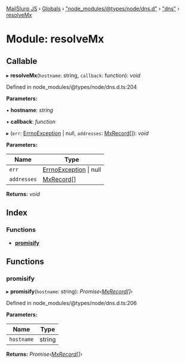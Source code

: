 [MailSlurp JS](../README.md) › [Globals](../globals.md) › ["node_modules/@types/node/dns.d"](_node_modules__types_node_dns_d_.md) › ["dns"](_node_modules__types_node_dns_d_._dns_.md) › [resolveMx](_node_modules__types_node_dns_d_._dns_.resolvemx.md)

# Module: resolveMx

## Callable

▸ **resolveMx**(`hostname`: string, `callback`: function): *void*

Defined in node_modules/@types/node/dns.d.ts:204

**Parameters:**

▪ **hostname**: *string*

▪ **callback**: *function*

▸ (`err`: [ErrnoException](../interfaces/_node_modules__types_node_globals_d_.nodejs.errnoexception.md) | null, `addresses`: [MxRecord](../interfaces/_node_modules__types_node_dns_d_._dns_.mxrecord.md)[]): *void*

**Parameters:**

Name | Type |
------ | ------ |
`err` | [ErrnoException](../interfaces/_node_modules__types_node_globals_d_.nodejs.errnoexception.md) &#124; null |
`addresses` | [MxRecord](../interfaces/_node_modules__types_node_dns_d_._dns_.mxrecord.md)[] |

**Returns:** *void*

## Index

### Functions

* [__promisify__](_node_modules__types_node_dns_d_._dns_.resolvemx.md#__promisify__)

## Functions

###  __promisify__

▸ **__promisify__**(`hostname`: string): *Promise‹[MxRecord](../interfaces/_node_modules__types_node_dns_d_._dns_.mxrecord.md)[]›*

Defined in node_modules/@types/node/dns.d.ts:206

**Parameters:**

Name | Type |
------ | ------ |
`hostname` | string |

**Returns:** *Promise‹[MxRecord](../interfaces/_node_modules__types_node_dns_d_._dns_.mxrecord.md)[]›*
